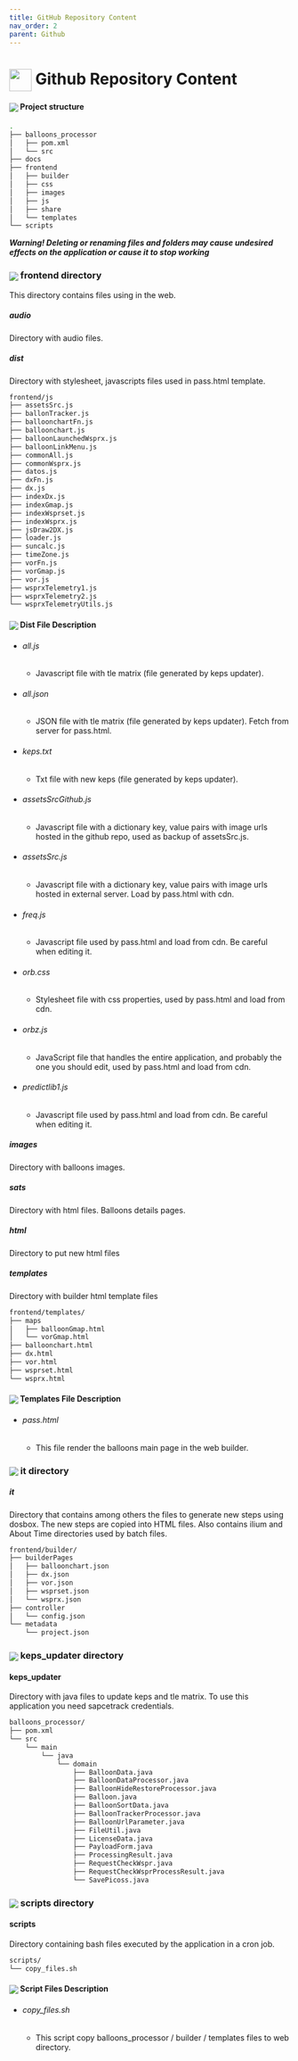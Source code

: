 ```yaml
---
title: GitHub Repository Content
nav_order: 2
parent: Github
---
```


# <img style="vertical-align: middle;height:40px; width:40px;" src="https://raw.githubusercontent.com/bxyteam/balloons/refs/heads/main/docs/images/git-branch.png"> Github Repository Content

#### <img style="vertical-align: middle;" src="https://raw.githubusercontent.com/bxyteam/balloons/refs/heads/main/docs/images/folder-tree.png" /> Project structure

```bash
.
├── balloons_processor
│   ├── pom.xml
│   └── src
├── docs
├── frontend
│   ├── builder
│   ├── css
│   ├── images
│   ├── js
│   ├── share
│   └── templates
└── scripts

```
***Warning! Deleting or renaming files and folders may cause undesired effects on the application or cause it to stop working***

### <img style="vertical-align: middle;" src="https://raw.githubusercontent.com/bxyteam/balloons/refs/heads/main/docs/images/folder-open.png"> frontend directory
This directory contains files using in the web.

##### audio
Directory with audio files.

##### dist
Directory with stylesheet, javascripts files used in pass.html template.

```bash
frontend/js
├── assetsSrc.js
├── ballonTracker.js
├── balloonchartFn.js
├── balloonchart.js
├── balloonLaunchedWsprx.js
├── balloonLinkMenu.js
├── commonAll.js
├── commonWsprx.js
├── datos.js
├── dxFn.js
├── dx.js
├── indexDx.js
├── indexGmap.js
├── indexWsprset.js
├── indexWsprx.js
├── jsDraw2DX.js
├── loader.js
├── suncalc.js
├── timeZone.js
├── vorFn.js
├── vorGmap.js
├── vor.js
├── wsprxTelemetry1.js
├── wsprxTelemetry2.js
└── wsprxTelemetryUtils.js
```
#### <img style="vertical-align: middle;" src="https://raw.githubusercontent.com/bxyteam/balloons/refs/heads/main/docs/images/file-code.png">  Dist File Description

- ###### all.js
  - Javascript file with tle matrix (file generated by keps updater).
- ###### all.json
  - JSON file with tle matrix (file generated by keps updater). Fetch from server for pass.html.
- ###### keps.txt
  - Txt file with new keps (file generated by keps updater).
- ###### assetsSrcGithub.js
  - Javascript file with a dictionary key, value pairs with image urls hosted in the github repo, used as backup of assetsSrc.js.
- ###### assetsSrc.js
  - Javascript file with a dictionary key, value pairs with image urls hosted in external server. Load by pass.html with cdn.
- ###### freq.js
  - Javascript file used by pass.html and load from cdn. Be careful when editing it.
- ###### orb.css
  - Stylesheet file with css properties, used by pass.html and load from cdn.
- ###### orbz.js
  - JavaScript file that handles the entire application, and probably the one you should edit, used by pass.html and load from cdn.
- ###### predictlib1.js
  - Javascript file used by pass.html and load from cdn. Be careful when editing it.

##### images
Directory with balloons images.

##### sats
Directory with html files. Balloons details pages.

##### html
Directory to put new html files

##### templates
Directory with builder html template files

```bash
frontend/templates/
├── maps
│   ├── balloonGmap.html
│   └── vorGmap.html
├── balloonchart.html
├── dx.html
├── vor.html
├── wsprset.html
└── wsprx.html
```
#### <img style="vertical-align: middle;" src="https://raw.githubusercontent.com/bxyteam/balloons/refs/heads/main/docs/images/folder-open.png">  Templates File Description

- ###### pass.html
  - This file render the balloons main page in the web builder.

### <img style="vertical-align: middle;" src="https://raw.githubusercontent.com/bxyteam/balloons/refs/heads/main/docs/images/folder-open.png"> it directory

##### it
Directory that contains among others the files to generate new steps using dosbox. The new steps are copied into HTML files. Also contains ilium and About Time directories used by batch files.

```bash
frontend/builder/
├── builderPages
│   ├── balloonchart.json
│   ├── dx.json
│   ├── vor.json
│   ├── wsprset.json
│   └── wsprx.json
├── controller
│   └── config.json
└── metadata
    └── project.json
```

### <img style="vertical-align: middle;" src="https://raw.githubusercontent.com/bxyteam/balloons/refs/heads/main/docs/images/folder-open.png">  keps_updater directory

#### keps_updater
Directory with java files to update keps and tle matrix. To use this application you need sapcetrack credentials.

```bash
balloons_processor/
├── pom.xml
└── src
    └── main
        └── java
            └── domain
                ├── BalloonData.java
                ├── BalloonDataProcessor.java
                ├── BalloonHideRestoreProcessor.java
                ├── Balloon.java
                ├── BalloonSortData.java
                ├── BalloonTrackerProcessor.java
                ├── BalloonUrlParameter.java
                ├── FileUtil.java
                ├── LicenseData.java
                ├── PayloadForm.java
                ├── ProcessingResult.java
                ├── RequestCheckWspr.java
                ├── RequestCheckWsprProcessResult.java
                └── SavePicoss.java
```
### <img style="vertical-align: middle;" src="https://raw.githubusercontent.com/bxyteam/balloons/refs/heads/main/docs/images/folder-open.png">  scripts directory

#### scripts
Directory containing bash files executed by the application in a cron job.

```bash
scripts/
└── copy_files.sh
```

#### <img style="vertical-align: middle;" src="https://raw.githubusercontent.com/bxyteam/balloons/refs/heads/main/docs/images/file-terminal.png">  Script Files Description

- ###### copy_files.sh
  - This script copy balloons_processor / builder / templates files to web directory.
